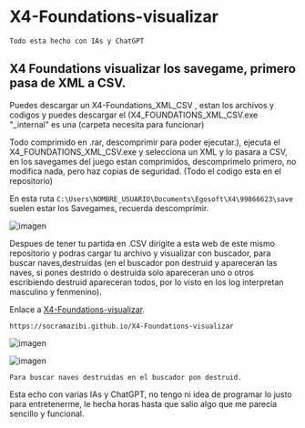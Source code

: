 # X4-Foundations-visualizar

```Todo esta hecho con IAs y ChatGPT```

## X4 Foundations visualizar los savegame, primero pasa de XML a CSV.

Puedes descargar un X4-Foundations_XML_CSV , estan los archivos y codigos y puedes descargar el (X4_FOUNDATIONS_XML_CSV.exe "_internal" es una (carpeta necesita para funcionar)

Todo comprimido en .rar, descomprimir para poder ejecutar.), ejecuta el X4_FOUNDATIONS_XML_CSV.exe y selecciona un XML y lo pasara a CSV, en los savegames del juego estan comprimidos, descomprimelo primero, no modifica nada,
pero haz copias de seguridad. (Todo el codigo esta en el repositorio)

En esta ruta ```C:\Users\NOMBRE_USUARIO\Documents\Egosoft\X4\99866623\save``` suelen estar los Savegames, recuerda descomprimir.

![imagen](https://github.com/user-attachments/assets/782aa275-5ed8-44e1-bded-9029851bb77c)



Despues de tener tu partida en .CSV dirigite a esta web de este mismo repositorio y podras cargar tu archivo y visualizar con buscador, para buscar naves,destruidas (en el buscador pon destruid y apareceran las naves, si pones destrido o destruida solo apareceran uno o otros escribiendo destruid apareceran todos, por lo visto en los log interpretan masculino y fenmenino).

<p>Enlace a <a href="https://socramazibi.github.io/X4-Foundations-visualizar" target="_blank">X4-Foundations-visualizar</a>.</p>

```https://socramazibi.github.io/X4-Foundations-visualizar```

![imagen](https://github.com/user-attachments/assets/59d111fc-5c1f-4bca-b142-f68850a6aec4)

![imagen](https://github.com/user-attachments/assets/a2ff9baa-6bf9-4565-991e-77240074b613)

```Para buscar naves destruidas en el buscador pon destruid.```


Esta echo con varias IAs y ChatGPT, no tengo ni idea de programar lo justo para entretenerme, le hecha horas hasta que salio algo que me parecia sencillo y funcional.

